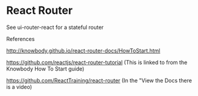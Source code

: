 # React Router

See ui-router-react for a stateful router

References

http://knowbody.github.io/react-router-docs/HowToStart.html

https://github.com/reactjs/react-router-tutorial (This is linked to from the Knowbody How To Start guide)

https://github.com/ReactTraining/react-router (In the "View the Docs there is a video)




